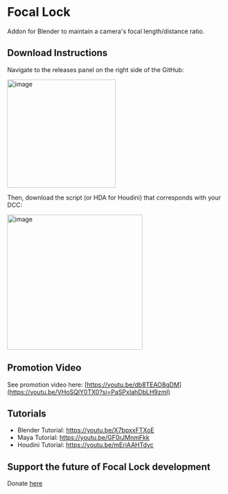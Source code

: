 # Focal Lock
Addon for Blender to maintain a camera's focal length/distance ratio.

## Download Instructions
Navigate to the releases panel on the right side of the GitHub:

<img width="250" alt="image" src="https://github.com/microMuffin/Focal_Lock/assets/12112399/cb054ecb-e07e-480c-8386-921e80a56972">

Then, download the script (or HDA for Houdini) that corresponds with your DCC:

<img width="312" alt="image" src="https://github.com/microMuffin/Focal_Lock/assets/12112399/8f9136fa-2cd6-4c18-99e0-5536536c2a24">


## Promotion Video
See promotion video here: [https://youtu.be/db8TEAO8qDM](https://youtu.be/VHoSQlY0TX0?si=PaSPxIahDbLH9zml)


## Tutorials
* Blender Tutorial: https://youtu.be/X7bpxxFTXoE
* Maya Tutorial: https://youtu.be/GF0rJMnmFkk
* Houdini Tutorial: https://youtu.be/mEriAAHTdyc

## Support the future of Focal Lock development
Donate [here](https://www.paypal.com/donate/?business=NCWANDTGURHPL&no_recurring=0&item_name=microMuffin+employee%2C+principal+creator+of+Focal+Lock&currency_code=USD)
